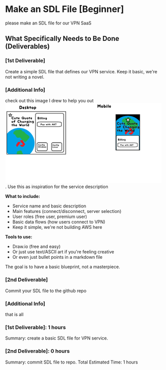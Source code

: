 # Make an SDL File [Beginner]
please make an SDL file for our VPN SaaS
## What Specifically Needs to Be Done (Deliverables)
### [1st Deliverable]
Create a simple SDL file that defines our VPN service. Keep it basic, we're not writing a novel.
### [Additional Info]
check out this image I drew to help you out
![alt text](../reference/AkashVPN.png). Use this as inspiration for the service description

**What to include:**
- Service name and basic description
- Main features (connect/disconnect, server selection)
- User roles (free user, premium user)
- Basic data flows (how users connect to VPN)
- Keep it simple, we're not building AWS here

**Tools to use:**
- Draw.io (free and easy)
- Or just use text/ASCII art if you're feeling creative
- Or even just bullet points in a markdown file

The goal is to have a basic blueprint, not a masterpiece.

### [2nd Deliverable]
Commit your SDL file to the github repo
### [Additional Info]
that is all
### [1st Deliverable]: 1 hours
Summary: create a basic SDL file for VPN service.
### [2nd Deliverable]: 0 hours
Summary: commit SDL file to repo.
Total Estimated Time: 1 hours
